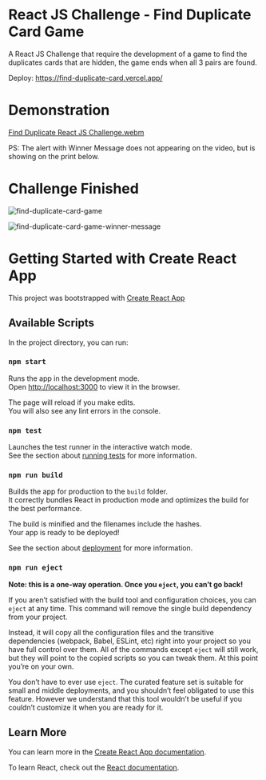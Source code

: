 # React JS Challenge - Find Duplicate Card Game

A React JS Challenge that require the development of a game to find the duplicates cards that are hidden, the game ends when all 3 pairs are found.

Deploy: https://find-duplicate-card.vercel.app/

# Demonstration

[Find Duplicate React JS Challenge.webm](https://user-images.githubusercontent.com/50757994/203832513-a4c48de1-0251-4c0c-83f6-4cec347736aa.webm)

PS: The alert with Winner Message does not appearing on the video, but is showing on the print below.

# Challenge Finished

![find-duplicate-card-game](https://user-images.githubusercontent.com/50757994/203831051-62eddfe4-f697-4aa6-87f8-28928b98f073.PNG)

![find-duplicate-card-game-winner-message](https://user-images.githubusercontent.com/50757994/203833047-133fd46c-53de-46e7-a6ca-fabb81295302.PNG)


# Getting Started with Create React App

This project was bootstrapped with [Create React App](https://github.com/facebook/create-react-app)

## Available Scripts

In the project directory, you can run:

### `npm start`

Runs the app in the development mode.\
Open [http://localhost:3000](http://localhost:3000) to view it in the browser.

The page will reload if you make edits.\
You will also see any lint errors in the console.

### `npm test`

Launches the test runner in the interactive watch mode.\
See the section about [running tests](https://facebook.github.io/create-react-app/docs/running-tests) for more information.

### `npm run build`

Builds the app for production to the `build` folder.\
It correctly bundles React in production mode and optimizes the build for the best performance.

The build is minified and the filenames include the hashes.\
Your app is ready to be deployed!

See the section about [deployment](https://facebook.github.io/create-react-app/docs/deployment) for more information.

### `npm run eject`

**Note: this is a one-way operation. Once you `eject`, you can’t go back!**

If you aren’t satisfied with the build tool and configuration choices, you can `eject` at any time. This command will remove the single build dependency from your project.

Instead, it will copy all the configuration files and the transitive dependencies (webpack, Babel, ESLint, etc) right into your project so you have full control over them. All of the commands except `eject` will still work, but they will point to the copied scripts so you can tweak them. At this point you’re on your own.

You don’t have to ever use `eject`. The curated feature set is suitable for small and middle deployments, and you shouldn’t feel obligated to use this feature. However we understand that this tool wouldn’t be useful if you couldn’t customize it when you are ready for it.

## Learn More

You can learn more in the [Create React App documentation](https://facebook.github.io/create-react-app/docs/getting-started).

To learn React, check out the [React documentation](https://reactjs.org/).
